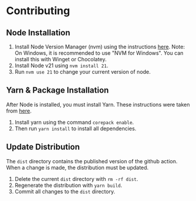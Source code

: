 # Contributing

## Node Installation

1. Install Node Version Manager (nvm) using the instructions [here][node]. Note: On Windows, it is
   recommended to use "NVM for Windows". You can install this with Winget or Chocolatey.
1. Install Node v21 using `nvm install 21`.
1. Run `nvm use 21` to change your current version of node.

[node]: https://github.com/nvm-sh/nvm#installing-and-updating

## Yarn & Package Installation

After Node is installed, you must install Yarn. These instructions were taken from [here][yarn].

1. Install yarn using the command `corepack enable`.
1. Then run `yarn install` to install all dependencies.

[yarn]: https://yarnpkg.com/getting-started/install

## Update Distribution

The `dist` directory contains the published version of the github action. When a change is made, the
distribution must be updated.

1. Delete the current `dist` directory with `rm -rf dist`.
1. Regenerate the distribution with `yarn build`.
1. Commit all changes to the `dist` directory.
